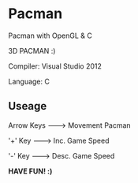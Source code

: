 Pacman
======

Pacman with OpenGL &amp; C

3D PACMAN :)

Compiler: Visual Studio 2012

Language: C

Useage
------

Arrow Keys    --->    Movement Pacman

'+' Key       --->    Inc. Game Speed

'-' Key       --->    Desc. Game Speed


**HAVE FUN! :)**
